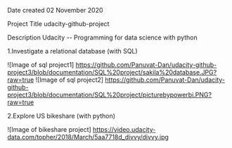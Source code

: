 Date created 02 November 2020

Project Title udacity-github-project

Description Udacity -- Programming for data science with python

1.Investigate a relational database (with SQL)

![Image of sql project1] https://github.com/Panuvat-Dan/udacity-github-project3/blob/documentation/SQL%20project/sakila%20database.JPG?raw=true
![Image of sql project2] https://github.com/Panuvat-Dan/udacity-github-project3/blob/documentation/SQL%20project/picturebypowerbi.PNG?raw=true

2.Explore US bikeshare (with python)

![Image of bikeshare project] https://video.udacity-data.com/topher/2018/March/5aa7718d_divvy/divvy.jpg




